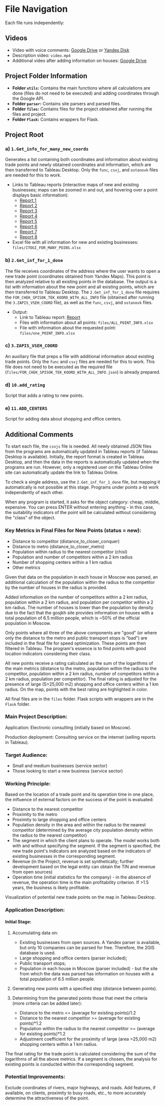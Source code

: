 # File Navigation

Each file runs independently:

## Videos

- Video with voice comments: [Google Drive](https://drive.google.com/file/d/1fRyeMLP70qOgl5VZhP1F3z-b5AtoNp_e/view?usp=sharing) or [Yandex Disk](https://disk.yandex.ru/i/zwC327KjLXMUHw)
- Description video: `video.mp4`
- Additional video after adding information on houses: [Google Drive](https://drive.google.com/file/d/1MceXNvV3UfXCB7IJWkr5cHYAG0sO_dvF/view?usp=sharing)

## Project Folder Information

- **Folder `utils`:** Contains the main functions where all calculations are done (files do not need to be executed) and adding coordinates through the Google API.
- **Folder `parser`:** Contains site parsers and parsed files.
- **Folder `files`:** Contains files for the project obtained after running the files and project.
- **Folder `Flask`:** Contains wrappers for Flask.

## Project Root

### a) `1.Get_info_for_many_new_coords`

Generates a list containing both coordinates and information about existing trade points and newly obtained coordinates and information, which are then transferred to Tableau Desktop. Only the `func`, `csvj`, and `ostanovk` files are needed for this to work.

- Links to Tableau reports (interactive maps of new and existing businesses; maps can be zoomed in and out, and hovering over a point displays basic information):
  - [Report 1](https://public.tableau.com/views/Book16_16143677148020/Sheet1?:language=en&:display_count=y&publish=yes&:origin=viz_share_link)
  - [Report 2](https://public.tableau.com/views/Book16_16143677148020/Satellite?:language=en&:display_count=y&publish=yes&:origin=viz_share_link)
  - [Report 3](https://public.tableau.com/views/Book3_16145304458620/Sheet1?:language=en&:display_count=y&publish=yes&:origin=viz_share_link)
  - [Report 4](https://public.tableau.com/views/Book3_16145304458620/Street_size?:language=en&:display_count=y&publish=yes&:origin=viz_share_link)
  - [Report 5](https://public.tableau.com/views/Book3_16145304458620/Sattelite_size?:language=en&:display_count=y&publish=yes&:origin=viz_share_link)
  - [Report 6](https://public.tableau.com/views/Book3_16145304458620/Satellite?:language=en&:display_count=y&publish=yes&:origin=viz_share_link)
  - [Report 7](https://public.tableau.com/views/Book3_16145304458620/Streetv?:language=en&:display_count=y&publish=yes&:origin=viz_share_link)
  - [Report 8](https://public.tableau.com/views/Book3_16145304458620/Dashboard1?:language=en&:display_count=y&publish=yes&:origin=viz_share_link)
- Excel file with all information for new and existing businesses: `files/ITOGI_FOR_MANY_POINS.xlsx`

### b) `2.Get_inf_for_1_done`

The file receives coordinates of the address where the user wants to open a new trade point (coordinates obtained from Yandex Maps). This point is then analyzed relative to all existing points in the database. The output is a list with information about the new point and all existing points, which are then transferred to Tableau Desktop. The `2.Get_inf_for_1_done` file requires the `FOR_CHEK_SPISOK_TEK_KOORD_WITH_ALL_INFO` file (obtained after running the `3.ZAPIS_VSEH_COORD` file), as well as the `func`, `csvj`, and `ostanovk` files.

- Output:
  - Link to Tableau report: [Report](https://public.tableau.com/views/Project_test_16131009080200/NEWPOINT?:language=en&:display_count=y&publish=yes&:origin=viz_share_link)
  - Files with information about all points: `files/ALL_POINT_INFO.xlsx`
  - File with information about the requested point: `files/one_POINT_INFO.xlsx`

### c) `3.ZAPIS_VSEH_COORD`

An auxiliary file that preps a file with additional information about existing trade points. Only the `func` and `csvj` files are needed for this to work. This file does not need to be executed as the required file (`files/FOR_CHEK_SPISOK_TEK_KOORD_WITH_ALL_INFO.json`) is already prepared.

### d) `10.add_rating`

Script that adds a rating to new points.

### e) `11.ADD_CENTERS`

Script for adding data about shopping and office centers.

## Additional Comments

To start each file, the `csvjs` file is needed. All newly obtained JSON files from the programs are automatically updated in Tableau reports (if Tableau Desktop is available). Initially, the report format is created in Tableau Desktop, and then the data in the reports is automatically updated when the programs are run. However, only a registered user on the Tableau Online site can automatically update the link to Tableau Online.

To check a single address, use the `2.Get_inf_for_1_done` file, but mapping it automatically is not possible at this stage. Programs under points a-b) work independently of each other.

When any program is started, it asks for the object category: cheap, middle, expensive. You can press ENTER without entering anything - in this case, the suitability indicators of the point will be calculated without considering the "class" of the object.

### Key Metrics in Final Files for New Points (status = new):

- Distance to competitor (distance_to_closer_conquer)
- Distance to metro (distance_to_closer_metro)
- Population within radius to the nearest competitor (chisl)
- Population and number of competitors within a 2 km radius
- Number of shopping centers within a 1 km radius
- Other metrics

Given that data on the population in each house in Moscow was parsed, an additional calculation of the population within the radius to the competitor by the number of houses in the radius is provided.

Added information on the number of competitors within a 2 km radius, population within a 2 km radius, and population per competitor within a 2 km radius. The number of houses is lower than the population by density due to the fact that the gosjkh site provides information on houses with a total population of 6.5 million people, which is ~50% of the official population in Moscow.

Only points where all three of the above components are "good" (or where only the distance to the metro and public transport stops is "bad") are included in the final file for speed optimization. These points are then filtered in Tableau. The program's essence is to find points with good location indicators considering their class.

All new points receive a rating calculated as the sum of the logarithms of the main metrics (distance to the metro, population within the radius to the competitor, population within a 2 km radius, number of competitors within a 2 km radius, population per competitor). The final rating is adjusted for the presence of large (S>25,000 m2) shopping and office centers within a 1 km radius. On the map, points with the best rating are highlighted in color.

All final files are in the `files` folder. Flask scripts with wrappers are in the `Flask` folder.

### Main Project Description:

Application: Electronic consulting (initially based on Moscow).

Production deployment: Consulting service on the internet (selling reports in Tableau).

### Target Audience:

- Small and medium businesses (service sector)
- Those looking to start a new business (service sector)

### Working Principle:

Based on the location of a trade point and its operation time in one place, the influence of external factors on the success of the point is evaluated:

- Distance to the nearest competitor
- Proximity to the metro
- Proximity to large shopping and office centers
- Population density in the area and within the radius to the nearest competitor (determined by the average city population density within the radius to the nearest competitor)
- The segment in which the client plans to operate. The model works both with and without specifying the segment. If the segment is specified, the new trade point's indicators are analyzed based on the indicators of existing businesses in the corresponding segment.
- Revenue (in the Project, revenue is set synthetically; further development based on the legal entity can obtain the TIN and revenue from open sources)
- Operation time (initial statistics for the company) - in the absence of revenue, the operation time is the main profitability criterion. If >1.5 years, the business is likely profitable.

Visualization of potential new trade points on the map in Tableau Desktop.

### Application Description:

#### Initial Stage:

1. Accumulating data on:
   - Existing businesses from open sources. A Yandex parser is available, but only 10 companies can be parsed for free. Therefore, the 2GIS database is used.
   - Large shopping and office centers (parser included);
   - Public transport stops;
   - Population in each house in Moscow (parser included) - but the site from which the data was parsed has information on houses with a total population of 6.5 million people.

2. Generating new points with a specified step (distance between points).
3. Determining from the generated points those that meet the criteria (more criteria can be added later):
   - Distance to the metro <= (average for existing points)/1.2
   - Distance to the nearest competitor >= (average for existing points)*1.2
   - Population within the radius to the nearest competitor >= (average for existing points)*1.2
   - Adjustment coefficient for the proximity of large (area >25,000 m2) shopping centers within a 1 km radius.

The final rating for the trade point is calculated considering the sum of the logarithms of all the above metrics. If a segment is chosen, the analysis for existing points is conducted within the corresponding segment.

### Potential Improvements:

Exclude coordinates of rivers, major highways, and roads. Add features, if available, on clients, proximity to busy roads, etc., to more accurately determine the attractiveness of the point.
